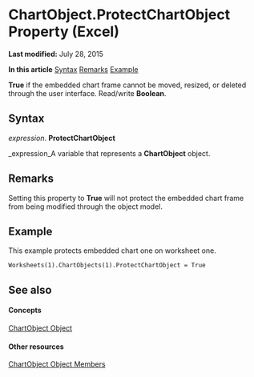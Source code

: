 
# ChartObject.ProtectChartObject Property (Excel)

 **Last modified:** July 28, 2015

 **In this article**
 [Syntax](#sectionSection0)
 [Remarks](#sectionSection1)
 [Example](#sectionSection2)


 **True** if the embedded chart frame cannot be moved, resized, or deleted through the user interface. Read/write **Boolean**.


## Syntax
<a name="sectionSection0"> </a>

 _expression_. **ProtectChartObject**

 _expression_A variable that represents a  **ChartObject** object.


## Remarks
<a name="sectionSection1"> </a>

Setting this property to  **True** will not protect the embedded chart frame from being modified through the object model.


## Example
<a name="sectionSection2"> </a>

This example protects embedded chart one on worksheet one.


```
Worksheets(1).ChartObjects(1).ProtectChartObject = True
```


## See also
<a name="sectionSection2"> </a>


#### Concepts


 [ChartObject Object](b546e6f2-7ac6-2dea-eba2-f98f68f3df65.md)
#### Other resources


 [ChartObject Object Members](b53f82f3-1144-b471-cacc-28bbbc493eba.md)
